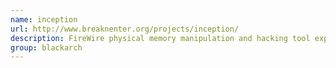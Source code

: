 ```yaml
---
name: inception
url: http://www.breaknenter.org/projects/inception/
description: FireWire physical memory manipulation and hacking tool exploiting IEEE 1394 SBP-2 DMA. URL : http://www.breaknenter.org/projects/inception/ Groups : blackarch blackarch-exploitation blackarch-hardware
group: blackarch
---
```

